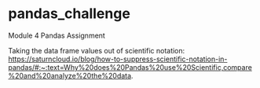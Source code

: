 # pandas_challenge
Module 4 Pandas Assignment

Taking the data frame values out of scientific notation: https://saturncloud.io/blog/how-to-suppress-scientific-notation-in-pandas/#:~:text=Why%20does%20Pandas%20use%20Scientific,compare%20and%20analyze%20the%20data.

